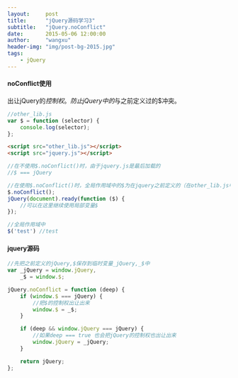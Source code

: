 ```yaml
---
layout:     post
title:      "jQuery源码学习3"
subtitle:   "jQuery.noConflict"
date:       2015-05-06 12:00:00
author:     "wangxu"
header-img: "img/post-bg-2015.jpg"
tags:
    - jQuery
---
```


#### noConflict使用
出让jQuery的$控制权。防止jQuery中的$与之前定义过的$冲突。


```javascript
//other_lib.js
var $ = function (selector) {
	console.log(selector);
};
```
```html
<script src="other_lib.js"></script>
<script src="jquery.js"></script>
```
```javascript
//在不使用$.noConflict()时，由于jquery.js是最后加载的
//$ === jQuery

//在使用$.noConflict()时，全局作用域中的$为在jquery之前定义的（在other_lib.js中定义的）
$.noConflict();
jQuery(document).ready(function ($) {
	//可以在这里继续使用局部变量$
});

//全局作用域中
$('test') //test
```

#### jquery源码
```javascript
//先把之前定义的jQuery,$保存到临时变量_jQuery,_$中
var _jQuery = window.jQuery,
    _$ = window.$;

jQuery.noConflict = function (deep) {
	if (window.$ === jQuery) {
		//把$的控制权出让出来
        window.$ = _$;
    }

    if (deep && window.jQuery === jQuery) {
    	//如果deep === true 也会把jQuery的控制权也出让出来
        window.jQuery = _jQuery;
    }

    return jQuery;
};
```
